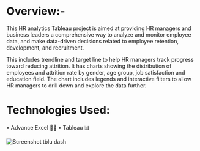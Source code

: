 
# Overview:-

This HR analytics Tableau project is aimed at providing HR managers and business leaders a comprehensive way to analyze and monitor employee data, and make data-driven decisions related to employee retention, development, and recruitment.

This includes trendline and target line to help HR managers track progress toward reducing attrition. It has charts showing the distribution of employees and attrition rate by gender, age group, job satisfaction and education field. The chart includes legends and interactive filters to allow HR managers to drill down and explore the data further.

# Technologies Used:


• Advance Excel 👨‍💻 
• Tableau 📊


![Screenshot tblu dash](https://github.com/Bhoomi-11-S/HR-ANALYTICS-TABLEAU-DASHBOARD-PROJECT/assets/174245391/711a6005-6554-4738-a85e-2aad9f290154)
